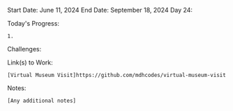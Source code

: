 Start Date: June 11, 2024
End Date: September 18, 2024
Day 24: 

Today's Progress:

    1.



Challenges:

    

Link(s) to Work:

    [Virtual Museum Visit]https://github.com/mdhcodes/virtual-museum-visit

Notes:

    [Any additional notes]